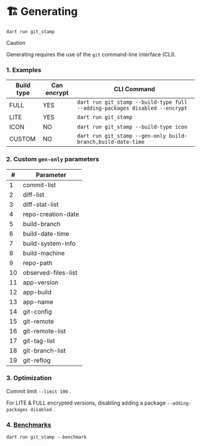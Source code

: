 # 🏗️ Generating

```cli
dart run git_stamp
```

> [!CAUTION]
> Generating requires the use of the `git` command-line interface (CLI).

### 1. Examples

| Build type | Can encrypt | CLI Command                                                                 |
| ---------- | ----------- | --------------------------------------------------------------------------- |
| FULL       | YES         | `dart run git_stamp --build-type full --adding-packages disabled --encrypt` |
| LITE       | YES         | `dart run git_stamp`                                                        |
| ICON       | NO          | `dart run git_stamp --build-type icon`                                      |
| CUSTOM     | NO          | `dart run git_stamp --gen-only build-branch,build-date-time`                |

### 2. Custom `gen-only` parameters 

| #   | Parameter           |
| --- | ------------------- |
| 1   | commit-list         |
| 2   | diff-list           |
| 3   | diff-stat-list      |
| 4   | repo-creation-date  |
| 5   | build-branch        |
| 6   | build-date-time     |
| 7   | build-system-info   |
| 8   | build-machine       |
| 9   | repo-path           |
| 10  | observed-files-list |
| 11  | app-version         |
| 12  | app-build           |
| 13  | app-name            |
| 14  | git-config          |
| 15  | git-remote          |
| 16  | git-remote-list     |
| 17  | git-tag-list        |
| 18  | git-branch-list     |
| 19  | git-reflog          |

### 3. Optimization

Commit limit `--limit 100` .

For LITE & FULL encrypted versions, disabling adding a package `--adding-packages disabled` .

### 4. [Benchmarks](BENCHMARK.md)

```cli
dart run git_stamp --benchmark
```
